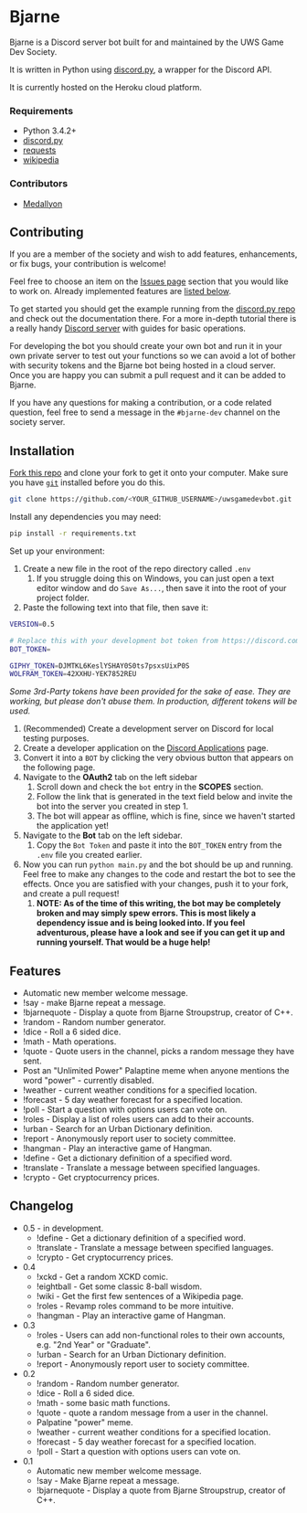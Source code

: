 # Bjarne

Bjarne is a Discord server bot built for and maintained by the UWS Game Dev Society.

It is written in Python using [discord.py](https://github.com/Rapptz/discord.py), a wrapper for the Discord API.

It is currently hosted on the Heroku cloud platform.

### Requirements
* Python 3.4.2+
* [discord.py](https://github.com/Rapptz/discord.py)
* [requests](https://pypi.org/project/requests/)
* [wikipedia](https://github.com/goldsmith/Wikipedia)

### Contributors
* [Medallyon](https://github.medallyon.me/)

## Contributing
If you are a member of the society and wish to add features, enhancements, or fix bugs, your contribution is welcome!

Feel free to choose an item on the [Issues page](https://github.com/martygrant/uwsgamedevbot/issues) section that you would like to work on. Already implemented features are [listed below](#features).

To get started you should get the example running from the [discord.py repo](https://github.com/Rapptz/discord.py) and check out the documentation there. For a more in-depth tutorial there is a really handy [Discord server](https://discord.gg/GWdhBSp) with guides for basic operations.

For developing the bot you should create your own bot and run it in your own private server to test out your functions so we can avoid a lot of bother with security tokens and the Bjarne bot being hosted in a cloud server. Once you are happy you can submit a pull request and it can be added to Bjarne.

If you have any questions for making a contribution, or a code related question, feel free to send a message in the `#bjarne-dev` channel on the society server.

## Installation

[Fork this repo](https://github.com/martygrant/uwsgamedevbot/fork) and clone your fork to get it onto your computer. Make sure you have [`git`](https://git-scm.com/) installed before you do this.

```bash
git clone https://github.com/<YOUR_GITHUB_USERNAME>/uwsgamedevbot.git
```

Install any dependencies you may need:

```bash
pip install -r requirements.txt
```

Set up your environment:

1. Create a new file in the root of the repo directory called `.env`
    1. If you struggle doing this on Windows, you can just open a text editor window and do `Save As...`, then save it into the root of your project folder.
1. Paste the following text into that file, then save it:

```bash
VERSION=0.5

# Replace this with your development bot token from https://discord.com/developers/applications
BOT_TOKEN=

GIPHY_TOKEN=DJMTKL6KeslYSHAY0S0ts7psxsUixP0S
WOLFRAM_TOKEN=42XXHU-YEK7852REU
```
*Some 3rd-Party tokens have been provided for the sake of ease. They are working, but please don't abuse them. In production, different tokens will be used.*

1. (Recommended) Create a development server on Discord for local testing purposes.
1. Create a developer application on the [Discord Applications](https://discord.com/developers/applications) page.
1. Convert it into a `BOT` by clicking the very obvious button that appears on the following page.
1. Navigate to the **OAuth2** tab on the left sidebar
    1. Scroll down and check the `bot` entry in the **SCOPES** section.
    1. Follow the link that is generated in the text field below and invite the bot into the server you created in step 1.
    1. The bot will appear as offline, which is fine, since we haven't started the application yet!
1. Navigate to the **Bot** tab on the left sidebar.
    1. Copy the `Bot Token` and paste it into the `BOT_TOKEN` entry from the `.env` file you created earlier.
1. Now you can run `python main.py` and the bot should be up and running. Feel free to make any changes to the code and restart the bot to see the effects. Once you are satisfied with your changes, push it to your fork, and create a pull request!
    1. **NOTE: As of the time of this writing, the bot may be completely broken and may simply spew errors. This is most likely a dependency issue and is being looked into. If you feel adventurous, please have a look and see if you can get it up and running yourself. That would be a huge help!**

## Features
* Automatic new member welcome message.
* !say - make Bjarne repeat a message.    
* !bjarnequote - Display a quote from Bjarne Stroupstrup, creator of C++.
* !random - Random number generator.
* !dice - Roll a 6 sided dice.
* !math - Math operations.
* !quote - Quote users in the channel, picks a random message they have sent.
* Post an "Unlimited Power" Palaptine meme when anyone mentions the word "power" - currently disabled.
* !weather - current weather conditions for a specified location.
* !forecast - 5 day weather forecast for a specified location.
* !poll - Start a question with options users can vote on.
* !roles - Display a list of roles users can add to their accounts.
* !urban - Search for an Urban Dictionary definition.
* !report - Anonymously report user to society committee.
* !hangman - Play an interactive game of Hangman.
* !define - Get a dictionary definition of a specified word.
* !translate - Translate a message between specified languages.
* !crypto - Get cryptocurrency prices.
  
## Changelog
* 0.5 - in development.
  * !define - Get a dictionary definition of a specified word.
  * !translate - Translate a message between specified languages.
  * !crypto - Get cryptocurrency prices.
* 0.4
  * !xckd - Get a random XCKD comic.
  * !eightball - Get some classic 8-ball wisdom.
  * !wiki - Get the first few sentences of a Wikipedia page.
  * !roles - Revamp roles command to be more intuitive.
  * !hangman - Play an interactive game of Hangman.
* 0.3
  * !roles - Users can add non-functional roles to their own accounts, e.g. "2nd Year" or "Graduate".
  * !urban - Search for an Urban Dictionary definition.
  * !report - Anonymously report user to society committee.
* 0.2
  * !random - Random number generator.
  * !dice - Roll a 6 sided dice.
  * !math - some basic math functions.
  * !quote - quote a random message from a user in the channel.
  * Palpatine "power" meme.
  * !weather - current weather conditions for a specified location.
  * !forecast - 5 day weather forecast for a specified location.
  * !poll - Start a question with options users can vote on.
* 0.1
  * Automatic new member welcome message.
  * !say - Make Bjarne repeat a message.
  * !bjarnequote - Display a quote from Bjarne Stroupstrup, creator of C++.

